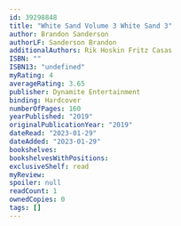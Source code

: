 ```yaml
---
id: 39298848
title: "White Sand Volume 3 White Sand 3"
author: Brandon Sanderson
authorLF: Sanderson Brandon
additionalAuthors: Rik Hoskin Fritz Casas
ISBN: ""
ISBN13: "undefined"
myRating: 4
averageRating: 3.65
publisher: Dynamite Entertainment
binding: Hardcover
numberOfPages: 160
yearPublished: "2019"
originalPublicationYear: "2019"
dateRead: "2023-01-29"
dateAdded: "2023-01-29"
bookshelves: 
bookshelvesWithPositions: 
exclusiveShelf: read
myReview: 
spoiler: null
readCount: 1
ownedCopies: 0
tags: []
---
```


